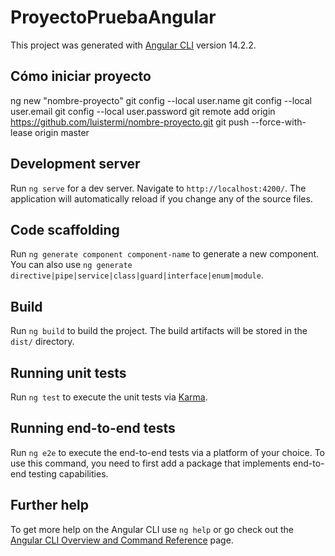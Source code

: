 # ProyectoPruebaAngular

This project was generated with [Angular CLI](https://github.com/angular/angular-cli) version 14.2.2.

## Cómo iniciar proyecto

ng new "nombre-proyecto"
git config --local user.name
git config --local user.email
git config --local user.password
git remote add origin https://github.com/luistermi/nombre-proyecto.git
git push --force-with-lease origin master

## Development server

Run `ng serve` for a dev server. Navigate to `http://localhost:4200/`. The application will automatically reload if you change any of the source files.

## Code scaffolding

Run `ng generate component component-name` to generate a new component. You can also use `ng generate directive|pipe|service|class|guard|interface|enum|module`.

## Build

Run `ng build` to build the project. The build artifacts will be stored in the `dist/` directory.

## Running unit tests

Run `ng test` to execute the unit tests via [Karma](https://karma-runner.github.io).

## Running end-to-end tests

Run `ng e2e` to execute the end-to-end tests via a platform of your choice. To use this command, you need to first add a package that implements end-to-end testing capabilities.

## Further help

To get more help on the Angular CLI use `ng help` or go check out the [Angular CLI Overview and Command Reference](https://angular.io/cli) page.
